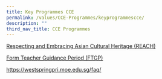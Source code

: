 ```yaml
---
title: Key Programmes CCE
permalink: /values/CCE-Programmes/keyprogrammescce/
description: ""
third_nav_title: CCE Programmes
---
```

[Respecting and Embracing Asian Cultural Heritage (REACH)](https://westspringpri.moe.edu.sg/REACH/)

[Form Teacher Guidance Period (FTGP)](https://westspringpri.moe.edu.sg/FTGP/)

https://westspringpri.moe.edu.sg/faq/